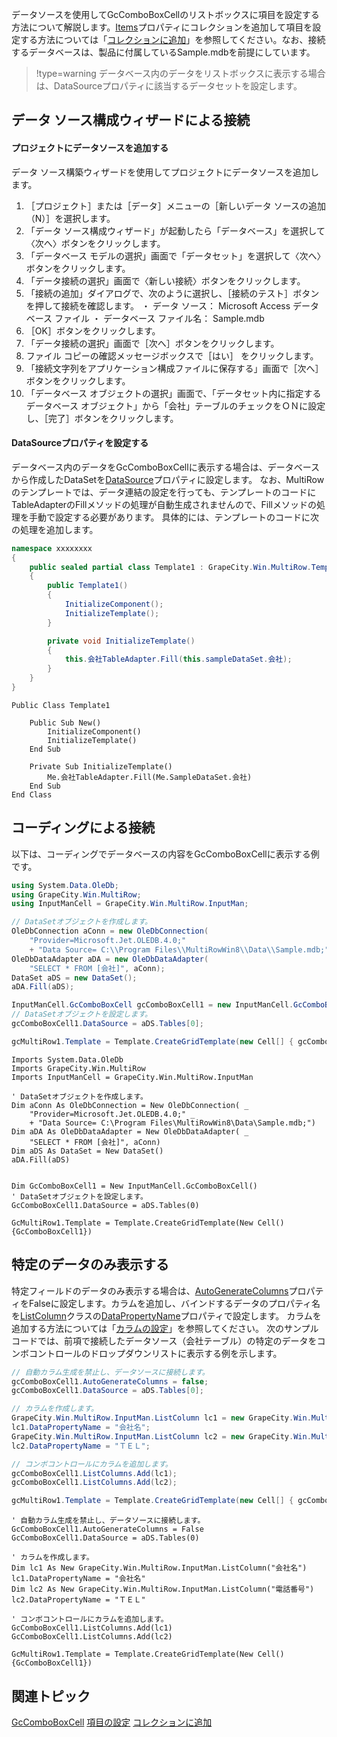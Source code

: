データソースを使用してGcComboBoxCellのリストボックスに項目を設定する方法について解説します。[Items](gcdocsite__documentlink?toc-item-id=7b0450f5-a460-4453-94ae-628011b804c9)プロパティにコレクションを追加して項目を設定する方法については「[コレクションに追加](gcdocsite__documentlink?toc-item-id=4708f95d-8d01-420c-9fff-1d27ada38943)」を参照してください。なお、接続するデータベースは、製品に付属しているSample.mdbを前提にしています。

> !type=warning
> データベース内のデータをリストボックスに表示する場合は、DataSourceプロパティに該当するデータセットを設定します。

## データ ソース構成ウィザードによる接続

#### プロジェクトにデータソースを追加する

データ ソース構築ウィザードを使用してプロジェクトにデータソースを追加します。

1. ［プロジェクト］または［データ］メニューの［新しいデータ ソースの追加（N）］を選択します。
2. 「データ ソース構成ウィザード」が起動したら「データベース」を選択して〈次へ〉ボタンをクリックします。
3. 「データベース モデルの選択」画面で「データセット」を選択して〈次へ〉ボタンをクリックします。
4. 「データ接続の選択」画面で〈新しい接続〉ボタンをクリックします。
5. 「接続の追加」ダイアログで、次のように選択し、［接続のテスト］ボタンを押して接続を確認します。
    ・ データ ソース： Microsoft Access データベース ファイル
    ・ データベース ファイル名： Sample.mdb
6. ［OK］ボタンをクリックします。
7. 「データ接続の選択」画面で［次へ］ボタンをクリックします。
8. ファイル コピーの確認メッセージボックスで［はい］ をクリックします。
9. 「接続文字列をアプリケーション構成ファイルに保存する」画面で［次へ］ボタンをクリックします。
10. 「データベース オブジェクトの選択」画面で、「データセット内に指定するデータベース オブジェクト」から「会社」テーブルのチェックをＯＮに設定し、［完了］ボタンをクリックします。

#### DataSourceプロパティを設定する

データベース内のデータをGcComboBoxCellに表示する場合は、データベースから作成したDataSetを[DataSource](gcdocsite__documentlink?toc-item-id=46706de0-f777-408d-8fae-1d498fec7a5a)プロパティに設定します。
なお、MultiRowのテンプレートでは、データ連結の設定を行っても、テンプレートのコードにTableAdapterのFillメソッドの処理が自動生成されませんので、Fillメソッドの処理を手動で設定する必要があります。
具体的には、テンプレートのコードに次の処理を追加します。

```csharp
namespace xxxxxxxx
{
    public sealed partial class Template1 : GrapeCity.Win.MultiRow.Template
    {
        public Template1()
        {
            InitializeComponent();
            InitializeTemplate();
        }

        private void InitializeTemplate()
        {
            this.会社TableAdapter.Fill(this.sampleDataSet.会社);
        }
    }
}
```

```vbnet
Public Class Template1

    Public Sub New()
        InitializeComponent()
        InitializeTemplate()
    End Sub

    Private Sub InitializeTemplate()
        Me.会社TableAdapter.Fill(Me.SampleDataSet.会社)
    End Sub
End Class
```

## コーディングによる接続

以下は、コーディングでデータベースの内容をGcComboBoxCellに表示する例です。

```csharp
using System.Data.OleDb;
using GrapeCity.Win.MultiRow;
using InputManCell = GrapeCity.Win.MultiRow.InputMan;

// DataSetオブジェクトを作成します。 
OleDbConnection aConn = new OleDbConnection(
    "Provider=Microsoft.Jet.OLEDB.4.0;"
    + "Data Source= C:\\Program Files\\MultiRowWin8\\Data\\Sample.mdb;");
OleDbDataAdapter aDA = new OleDbDataAdapter(
    "SELECT * FROM [会社]", aConn);
DataSet aDS = new DataSet();
aDA.Fill(aDS);

InputManCell.GcComboBoxCell gcComboBoxCell1 = new InputManCell.GcComboBoxCell();
// DataSetオブジェクトを設定します。 
gcComboBoxCell1.DataSource = aDS.Tables[0];

gcMultiRow1.Template = Template.CreateGridTemplate(new Cell[] { gcComboBoxCell1 });
```

```vbnet
Imports System.Data.OleDb
Imports GrapeCity.Win.MultiRow
Imports InputManCell = GrapeCity.Win.MultiRow.InputMan

' DataSetオブジェクトを作成します。 
Dim aConn As OleDbConnection = New OleDbConnection( _
    "Provider=Microsoft.Jet.OLEDB.4.0;" _
    + "Data Source= C:\Program Files\MultiRowWin8\Data\Sample.mdb;")
Dim aDA As OleDbDataAdapter = New OleDbDataAdapter( _
    "SELECT * FROM [会社]", aConn)
Dim aDS As DataSet = New DataSet()
aDA.Fill(aDS)


Dim GcComboBoxCell1 = New InputManCell.GcComboBoxCell()
' DataSetオブジェクトを設定します。 
GcComboBoxCell1.DataSource = aDS.Tables(0)

GcMultiRow1.Template = Template.CreateGridTemplate(New Cell() {GcComboBoxCell1})
```

## 特定のデータのみ表示する

特定フィールドのデータのみ表示する場合は、[AutoGenerateColumns](gcdocsite__documentlink?toc-item-id=04b141b2-5c3e-4a0d-9fdd-3bede3e47b82)プロパティをFalseに設定します。カラムを追加し、バインドするデータのプロパティ名を[ListColumn](gcdocsite__documentlink?toc-item-id=3e38daac-72db-44fb-894c-3e5c9afc01e8)クラスの[DataPropertyName](gcdocsite__documentlink?toc-item-id=73912c57-ff64-4fb6-9c19-13c61ea4e3d6)プロパティで設定します。
カラムを追加する方法については「[カラムの設定](gcdocsite__documentlink?toc-item-id=b92f5c40-b0f9-4ffa-a5eb-9b27b1330baa)」を参照してください。
次のサンプルコードでは、前項で接続したデータソース（会社テーブル）の特定のデータをコンボコントロールのドロップダウンリストに表示する例を示します。

```csharp
// 自動カラム生成を禁止し、データソースに接続します。
gcComboBoxCell1.AutoGenerateColumns = false;
gcComboBoxCell1.DataSource = aDS.Tables[0];

// カラムを作成します。
GrapeCity.Win.MultiRow.InputMan.ListColumn lc1 = new GrapeCity.Win.MultiRow.InputMan.ListColumn("会社名");
lc1.DataPropertyName = "会社名";
GrapeCity.Win.MultiRow.InputMan.ListColumn lc2 = new GrapeCity.Win.MultiRow.InputMan.ListColumn("電話番号");
lc2.DataPropertyName = "ＴＥＬ";

// コンボコントロールにカラムを追加します。
gcComboBoxCell1.ListColumns.Add(lc1);
gcComboBoxCell1.ListColumns.Add(lc2);

gcMultiRow1.Template = Template.CreateGridTemplate(new Cell[] { gcComboBoxCell1 });
```

```vbnet
' 自動カラム生成を禁止し、データソースに接続します。
GcComboBoxCell1.AutoGenerateColumns = False
GcComboBoxCell1.DataSource = aDS.Tables(0)

' カラムを作成します。
Dim lc1 As New GrapeCity.Win.MultiRow.InputMan.ListColumn("会社名")
lc1.DataPropertyName = "会社名"
Dim lc2 As New GrapeCity.Win.MultiRow.InputMan.ListColumn("電話番号")
lc2.DataPropertyName = "ＴＥＬ"

' コンボコントロールにカラムを追加します。
GcComboBoxCell1.ListColumns.Add(lc1)
GcComboBoxCell1.ListColumns.Add(lc2)

GcMultiRow1.Template = Template.CreateGridTemplate(New Cell() {GcComboBoxCell1})
```

## 関連トピック

[GcComboBoxCell](gcdocsite__documentlink?toc-item-id=03be278e-45d6-4e66-b049-a8e10aa1ad13)
[項目の設定](gcdocsite__documentlink?toc-item-id=ceb460ee-57b3-4ea6-b8c9-f89bcaad9122)
[コレクションに追加](gcdocsite__documentlink?toc-item-id=4708f95d-8d01-420c-9fff-1d27ada38943)